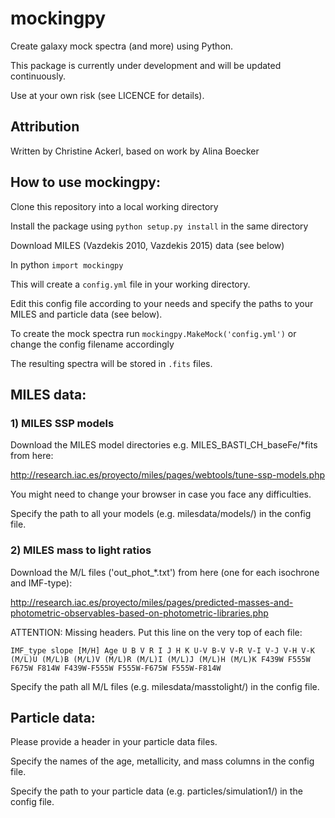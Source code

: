 # mockingpy

Create galaxy mock spectra (and more) using Python.

This package is currently under development and will be updated continuously. 

Use at your own risk (see LICENCE for details). 

## Attribution

Written by Christine Ackerl, based on work by Alina Boecker

## How to use mockingpy:

Clone this repository into a local working directory

Install the package using `python setup.py install` in the same directory

Download MILES (Vazdekis 2010, Vazdekis 2015) data (see below)

In python `import mockingpy` 

This will create a `config.yml` file in your working directory. 

Edit this config file according to your needs and specify the paths to your MILES and particle data (see below). 

To create the mock spectra run `mockingpy.MakeMock('config.yml')` or change the config filename accordingly

The resulting spectra will be stored in `.fits` files.

## MILES data:

### 1) MILES SSP models   
Download the MILES model directories e.g. MILES_BASTI_CH_baseFe/*fits from here:

http://research.iac.es/proyecto/miles/pages/webtools/tune-ssp-models.php

You might need to change your browser in case you face any difficulties.

Specify the path to all your models (e.g. milesdata/models/) in the config file. 

### 2) MILES mass to light ratios
Download the M/L files ('out_phot_*.txt') from here (one for each isochrone and IMF-type): 

http://research.iac.es/proyecto/miles/pages/predicted-masses-and-photometric-observables-based-on-photometric-libraries.php

ATTENTION: Missing headers. Put this line on the very top of each file:

`IMF_type slope [M/H] Age U B V R I J H K U-V B-V V-R V-I V-J V-H V-K (M/L)U (M/L)B (M/L)V (M/L)R (M/L)I (M/L)J (M/L)H (M/L)K F439W F555W F675W F814W F439W-F555W F555W-F675W F555W-F814W`

Specify the path all M/L files (e.g. milesdata/masstolight/) in the config file.

## Particle data:
Please provide a header in your particle data files. 

Specify the names of the age, metallicity, and mass columns in the config file.

Specify the path to your particle data (e.g. particles/simulation1/) in the config file. 

